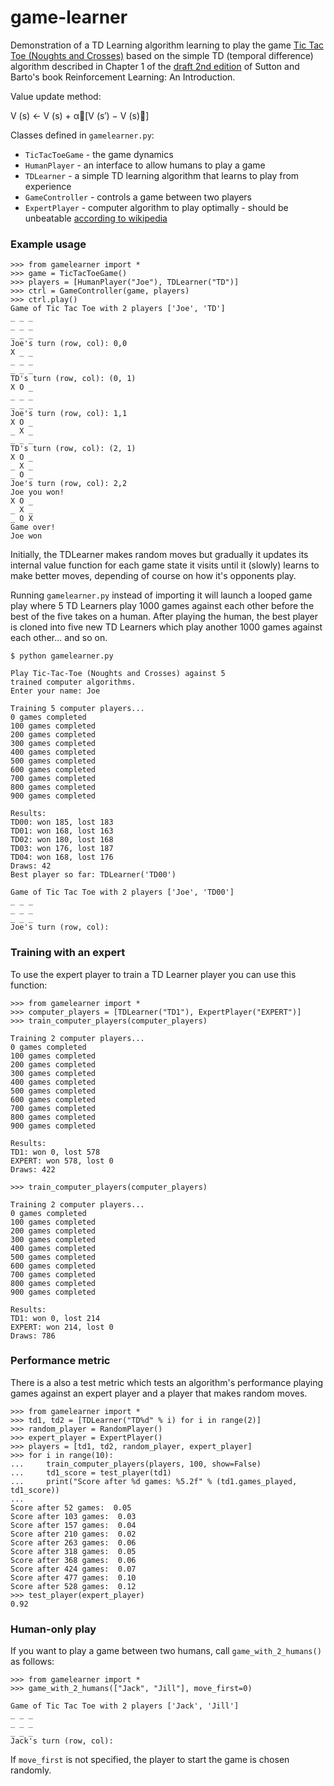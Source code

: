 # game-learner

Demonstration of a TD Learning algorithm learning to play the game [Tic Tac Toe (Noughts and Crosses)](https://en.wikipedia.org/wiki/Tic-tac-toe) based 
on the simple TD (temporal difference) algorithm described in Chapter 1 of the
[draft 2nd edition](www.incompleteideas.net/book/bookdraft2017nov5.pdf) of Sutton 
and Barto's book Reinforcement Learning: An Introduction.

Value update method:

V (s) ← V (s) + α􏰜[V (s′) − V (s)􏰝]

Classes defined in `gamelearner.py`:

- `TicTacToeGame` - the game dynamics
- `HumanPlayer` - an interface to allow humans to play a game
- `TDLearner` - a simple TD learning algorithm that learns to play from experience
- `GameController` - controls a game between two players
- `ExpertPlayer` - computer algorithm to play optimally - should be unbeatable [according to wikipedia](https://en.wikipedia.org/wiki/Tic-tac-toe#Strategy)

### Example usage

```
>>> from gamelearner import *
>>> game = TicTacToeGame()
>>> players = [HumanPlayer("Joe"), TDLearner("TD")]
>>> ctrl = GameController(game, players)
>>> ctrl.play()
Game of Tic Tac Toe with 2 players ['Joe', 'TD']
_ _ _
_ _ _
_ _ _
Joe's turn (row, col): 0,0
X _ _
_ _ _
_ _ _
TD's turn (row, col): (0, 1)
X O _
_ _ _
_ _ _
Joe's turn (row, col): 1,1
X O _
_ X _
_ _ _
TD's turn (row, col): (2, 1)
X O _
_ X _
_ O _
Joe's turn (row, col): 2,2
Joe you won!
X O _
_ X _
_ O X
Game over!
Joe won
```

Initially, the TDLearner makes random moves but gradually it updates its internal 
value function for each game state it visits until it (slowly) learns to make 
better moves, depending of course on how it's opponents play.

Running `gamelearner.py` instead of importing it will launch a looped game play
where 5 TD Learners play 1000 games against each other before the best of the 
five takes on a human.  After playing the human, the best player is cloned into
five new TD Learners which play another 1000 games against each other... and so
on.

```
$ python gamelearner.py

Play Tic-Tac-Toe (Noughts and Crosses) against 5
trained computer algorithms.
Enter your name: Joe

Training 5 computer players...
0 games completed
100 games completed
200 games completed
300 games completed
400 games completed
500 games completed
600 games completed
700 games completed
800 games completed
900 games completed

Results:
TD00: won 185, lost 183
TD01: won 168, lost 163
TD02: won 180, lost 168
TD03: won 176, lost 187
TD04: won 168, lost 176
Draws: 42
Best player so far: TDLearner('TD00')

Game of Tic Tac Toe with 2 players ['Joe', 'TD00']
_ _ _
_ _ _
_ _ _
Joe's turn (row, col):
```

### Training with an expert

To use the expert player to train a TD Learner player you can use this function:

```
>>> from gamelearner import *
>>> computer_players = [TDLearner("TD1"), ExpertPlayer("EXPERT")]
>>> train_computer_players(computer_players)

Training 2 computer players...
0 games completed
100 games completed
200 games completed
300 games completed
400 games completed
500 games completed
600 games completed
700 games completed
800 games completed
900 games completed

Results:
TD1: won 0, lost 578
EXPERT: won 578, lost 0
Draws: 422

>>> train_computer_players(computer_players)

Training 2 computer players...
0 games completed
100 games completed
200 games completed
300 games completed
400 games completed
500 games completed
600 games completed
700 games completed
800 games completed
900 games completed

Results:
TD1: won 0, lost 214
EXPERT: won 214, lost 0
Draws: 786
```

### Performance metric

There is a also a test metric which tests an algorithm's performance playing
games against an expert player and a player that makes random moves.

```
>>> from gamelearner import *
>>> td1, td2 = [TDLearner("TD%d" % i) for i in range(2)]
>>> random_player = RandomPlayer()
>>> expert_player = ExpertPlayer()
>>> players = [td1, td2, random_player, expert_player]
>>> for i in range(10):
...     train_computer_players(players, 100, show=False)
...     td1_score = test_player(td1)
...     print("Score after %d games: %5.2f" % (td1.games_played, td1_score))
... 
Score after 52 games:  0.05
Score after 103 games:  0.03
Score after 157 games:  0.04
Score after 210 games:  0.02
Score after 263 games:  0.06
Score after 318 games:  0.05
Score after 368 games:  0.06
Score after 424 games:  0.07
Score after 477 games:  0.10
Score after 528 games:  0.12
>>> test_player(expert_player)
0.92
```

### Human-only play

If you want to play a game between two humans, call `game_with_2_humans()` as follows:

```
>>> from gamelearner import *
>>> game_with_2_humans(["Jack", "Jill"], move_first=0)

Game of Tic Tac Toe with 2 players ['Jack', 'Jill']
_ _ _
_ _ _
_ _ _
Jack's turn (row, col):
```

If `move_first` is not specified, the player to start the game is chosen randomly.
